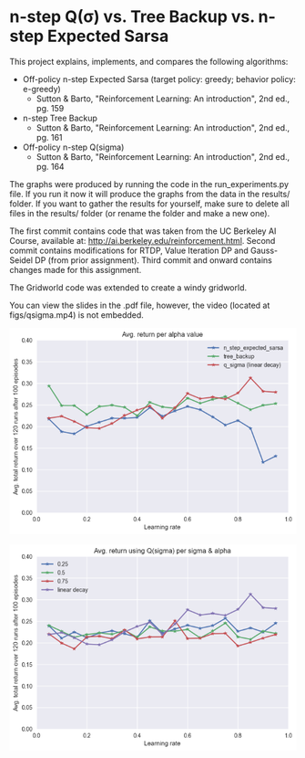 # n-step Q(σ) vs. Tree Backup vs. n-step Expected Sarsa

This project explains, implements, and compares the following algorithms:
* Off-policy n-step Expected Sarsa (target policy: greedy; behavior policy: e-greedy)
	* Sutton & Barto, "Reinforcement Learning: An introduction", 2nd ed., pg. 159
* n-step Tree Backup
	* Sutton & Barto, "Reinforcement Learning: An introduction", 2nd ed., pg. 161
* Off-policy n-step Q(sigma)
	* Sutton & Barto, "Reinforcement Learning: An introduction", 2nd ed., pg. 164

The graphs were produced by running the code in the run_experiments.py file. If you run it now it will produce the graphs from the data in the results/ folder. If you want to gather the results for yourself, make sure to delete all files in the results/ folder (or rename the folder and make a new one).

The first commit contains code that was taken from the UC Berkeley AI Course, available at: http://ai.berkeley.edu/reinforcement.html.
Second commit contains modifications for RTDP, Value Iteration DP and Gauss-Seidel DP (from prior assignment).
Third commit and onward contains changes made for this assignment.

The Gridworld code was extended to create a windy gridworld.

You can view the slides in the .pdf file, however, the video (located at figs/qsigma.mp4) is not embedded.

![](figs/returns_per_alpha.png)

![](figs/returns_per_sigma.png)